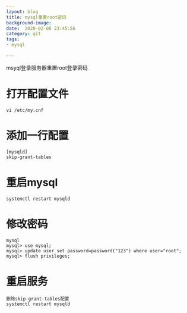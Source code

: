 ```yaml
---
layout: blog
title: mysql重置root密码
background-image: 
date:  2020-02-08 23:45:56
category: git
tags:
- mysql

---
```

msyql登录服务器重置root登录密码

# 打开配置文件
```
vi /etc/my.cnf
```

# 添加一行配置
```
[mysqld]
skip-grant-tables
```

# 重启mysql
```
systemctl restart mysqld
```

# 修改密码
```
mysql
mysql> use mysql;
mysql> update user set password=password("123") where user="root";
mysql> flush privileges;
```

# 重启服务
```
删除skip-grant-tables配置
systemctl restart mysqld
```
